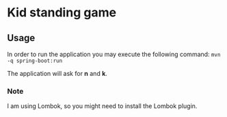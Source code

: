 # Kid standing game
## Usage
In order to run the application you may execute the following command:
`mvn -q spring-boot:run`

The application will ask for **n** and **k**.

### Note
I am using Lombok, so you might need to install the Lombok plugin.
